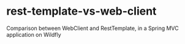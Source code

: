 # rest-template-vs-web-client
Comparison between WebClient and RestTemplate, in a Spring MVC application on Wildfly
